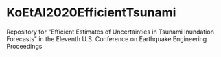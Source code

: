 # KoEtAl2020EfficientTsunami
Repository for "Efficient Estimates of Uncertainties in Tsunami Inundation Forecasts" in the Eleventh U.S. Conference on Earthquake Engineering Proceedings
